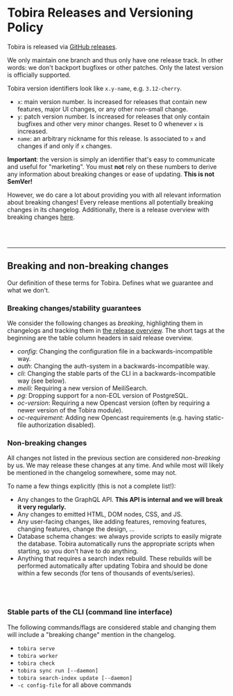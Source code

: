 # Tobira Releases and Versioning Policy

Tobira is released via [GitHub releases](https://github.com/elan-ev/tobira/releases).

We only maintain one branch and thus only have one release track.
In other words: we don't backport bugfixes or other patches.
Only the latest version is officially supported.

Tobira version identifiers look like `x.y-name`, e.g. `3.12-cherry`.

- `x`: main version number. Is increased for releases that contain new features, major UI changes, or any other non-small change.
- `y`: patch version number. Is increased for releases that only contain bugfixes and other very minor changes. Reset to 0 whenever `x` is increased.
- `name`: an arbitrary nickname for this release. Is associated to `x` and changes if and only if `x` changes.

**Important**: the version is simply an identifier that's easy to communicate and useful for "marketing".
You must **not** rely on these numbers to derive any information about breaking changes or ease of updating.
**This is not SemVer!**

However, we do care a lot about providing you with all relevant information about breaking changes!
Every release mentions all potentially breaking changes in its changelog.
Additionally, there is a release overview with breaking changes [here](./releases.md).

<br>
<br>

---

## Breaking and non-breaking changes

Our definition of these terms for Tobira. Defines what we guarantee and what we don't.

### Breaking changes/stability guarantees

We consider the following changes as *breaking*, highlighting them in changelogs and tracking them in [the release overview](./releases.md).
The short tags at the beginning are the table column headers in said release overview.

- *config*: Changing the configuration file in a backwards-incompatible way.
- *auth*: Changing the auth-system in a backwards-incompatible way.
- *cli*: Changing the stable parts of the CLI in a backwards-incompatible way (see below).
- *meili*: Requiring a new version of MeiliSearch.
- *pg*: Dropping support for a non-EOL version of PostgreSQL.
- *oc-version*: Requiring a new Opencast version (often by requiring a newer version of the Tobira module).
- *oc-requirement*: Adding new Opencast requirements (e.g. having static-file authorization disabled).


### Non-breaking changes

All changes not listed in the previous section are considered *non-breaking* by us.
We may release these changes at any time.
And while most will likely be mentioned in the changelog somewhere, some may not.

To name a few things explicitly (this is not a complete list!):

- Any changes to the GraphQL API. **This API is internal and we will break it very regularly.**
- Any changes to emitted HTML, DOM nodes, CSS, and JS.
- Any user-facing changes, like adding features, removing features, changing features, change the design, ...
- Database schema changes: we always provide scripts to easily migrate the database.
  Tobira automatically runs the appropriate scripts when starting, so you don't have to do anything.
- Anything that requires a search index rebuild.
  These rebuilds will be performed automatically after updating Tobira and should be done within a few seconds (for tens of thousands of events/series).


<br>
<br>


### Stable parts of the CLI (command line interface)

The following commands/flags are considered stable and changing them will include a "breaking change" mention in the changelog.

- `tobira serve`
- `tobira worker`
- `tobira check`
- `tobira sync run [--daemon]`
- `tobira search-index update [--daemon]`
- `-c config-file` for all above commands
